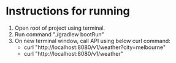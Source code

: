 # Instructions for running
1. Open root of project using terminal.
2. Run command "./gradlew bootRun"
3. On new terminal window, call API using below curl command:
    - curl "http://localhost:8080/v1/weather?city=melbourne"
    - curl "http://localhost:8080/v1/weather"